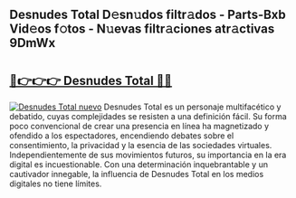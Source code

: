 ## Desnudes Total D𝚎sn𝚞dos filtr𝚊dos - Parts-Bxb Vid𝚎os f𝚘tos - N𝚞evas filtr𝚊ciones atr𝚊ctivas 9DmWx

# <h2><a href="http://mb32wxn.tromn.icu/?c=Desnudes+Total">🔗👉👉👉 Desnudes Total 🔗🔗</a></h2>

[![Desnudes Total nuevo](https://i.imgur.com/pEAQMta.gif)](http://mb32wxn.tromn.icu/?c=Desnudes+Total)
Desnudes Total es un personaje multifacético y debatido, cuyas complejidades se resisten a una definición fácil.  Su forma poco convencional de crear una presencia en línea ha magnetizado y ofendido a los espectadores, encendiendo debates sobre el consentimiento, la privacidad y la esencia de las sociedades virtuales. Independientemente de sus movimientos futuros, su importancia en la era digital es incuestionable. Con una determinación inquebrantable y un cautivador innegable, la influencia de Desnudes Total en los medios digitales no tiene límites.
